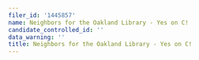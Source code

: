```yaml
---
filer_id: '1445857'
name: Neighbors for the Oakland Library - Yes on C!
candidate_controlled_id: ''
data_warning: ''
title: Neighbors for the Oakland Library - Yes on C!
---
```

